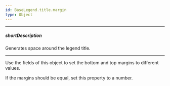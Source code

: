 ```yaml
---
id: BaseLegend.title.margin
type: Object
---
```

---
##### shortDescription
Generates space around the legend title.

---
Use the fields of this object to set the bottom and top margins to different values.

If the margins should be equal, set this property to a number.